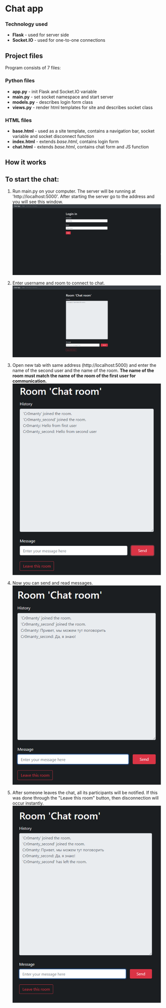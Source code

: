 # Chat app
### Technology used
* **Flask** - used for server side
* **Socket.IO** - used for one-to-one connections

## Project files
Program consists of 7 files:

### Python files
* **app.py** - init Flask and Socket.IO variable
* **main.py** - set socket namespace and start server
* **models.py** - describes login form class
* **views.py** - render html templates for site and describes socket class

### HTML files
* **base.html** - used as a site template, contains a navigation bar, socket variable and socket disconnect function
* **index.html** - extends *base.html*, contains login form
* **chat.html** - extends *base.html*, contains chat form and JS function  

## How it works

## To start the chat:

1. Run main.py on your computer.
The server will be running at 'http://localhost:5000'.
After starting the server go to the address and you will see this window.
![](media/login.png)

2. Enter username and room to connect to chat.
![](media/chat.png)

3. Open new tab with same address (http://localhost:5000)
and enter the name of the second user and the name of the room.
**The name of the room must match the name of the room of the first user for communication.**
![](media/second_user.png)

4. Now you can send and read messages.
![](media/send_messages.png)

5. After someone leaves the chat, all its participants will be notified. 
If this was done through the "Leave this room" button, then disconnection will occur instantly.
![](media/second_user_left.png)